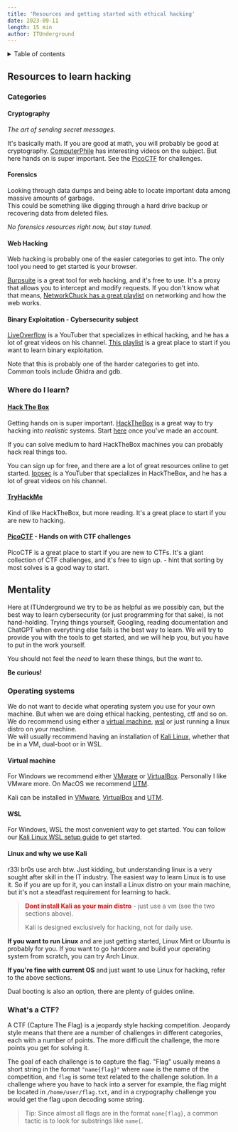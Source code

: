 ```yaml
---
title: 'Resources and getting started with ethical hacking'
date: 2023-09-11
length: 15 min
author: ITUnderground
---
```


<details>
<summary>Table of contents</summary>

- [Resources to learn hacking](#resources-to-learn-hacking)
  - [Categories](#categories)
    - [Cryptography](#cryptography)
    - [Forensics](#forensics)
    - [Web Hacking](#web-hacking)
    - [Binary Exploitation](#binary-exploitation---cybersecurity-subject)
  - [Where do I learn?](#where-do-i-learn)
    - [HackTheBox](#hack-the-box)
    - [TryHackMe](#tryhackme)
    - [PicoCTF](#picoctf---hands-on-with-ctf-challenges)
- [Mentality](#mentality)
  - [Operating systems](#operating-systems)
    - [Virtual machine](#virtual-machine)
    - [WSL](#wsl)
    - [Linux and Kali](#linux-and-why-we-use-kali)
  - [What's a CTF?](#whats-a-ctf)

</details>

## Resources to learn hacking

### Categories

#### Cryptography

_The art of sending secret messages_.

It's basically math. If you are good at math, you will probably be good at cryptography. [ComputerPhile](https://www.youtube.com/@Computerphile) has interesting videos on the subject. But here hands on is super important. See the [PicoCTF](https://play.picoctf.org/) for challenges.

#### Forensics

Looking through data dumps and being able to locate important data among massive amounts of garbage.  
This could be something like digging through a hard drive backup or recovering data from deleted files.

_No forensics resources right now, but stay tuned._

#### Web Hacking

Web hacking is probably one of the easier categories to get into. The only tool you need to get started is your browser.

[Burpsuite](https://portswigger.net/burp) is a great tool for web hacking, and it's free to use. It's a proxy that allows you to intercept and modify requests. If you don't know what that means,
[NetworkChuck has a great playlist](https://www.youtube.com/watch?v=S7MNX_UD7vY&list=PLIhvC56v63IJVXv0GJcl9vO5Z6znCVb1P&pp=iAQB) on networking and how the web works.

#### Binary Exploitation - Cybersecurity subject

[LiveOverflow](https://www.youtube.com/@LiveOverflow) is a YouTuber that specializes in ethical hacking, and he has a lot of great videos on his channel. [This playlist](https://www.youtube.com/watch?v=iyAyN3GFM7A&list=PLhixgUqwRTjxglIswKp9mpkfPNfHkzyeN&pp=iAQB) is a great place to start if you want to learn binary exploitation.

Note that this is probably one of the harder categories to get into.  
Common tools include Ghidra and gdb.

### Where do I learn?

#### [Hack The Box](https://app.hackthebox.com/)

Getting hands on is super important. [HackTheBox](https://app.hackthebox.com/home) is a great way to try hacking into _realistic_ systems. Start [here](https://app.hackthebox.com/starting-point) once you've made an account.

If you can solve medium to hard HackTheBox machines you can probably hack real things too.

You can sign up for free, and there are a lot of great resources online to get started. [Ippsec](https://www.youtube.com/channel/UCa6eh7gCkpPo5XXUDfygQQA) is a YouTuber that specializes in HackTheBox, and he has a lot of great videos on his channel.

#### [TryHackMe](https://tryhackme.com/)

Kind of like HackTheBox, but more reading. It's a great place to start if you are new to hacking.

#### [PicoCTF](https://picoctf.org/#picogym) - Hands on with CTF challenges

PicoCTF is a great place to start if you are new to CTFs. It's a giant collection of CTF challenges, and it's free to sign up. - hint that sorting by most solves is a good way to start.

## Mentality

Here at ITUnderground we try to be as helpful as we possibly can, but the best way to learn cybersecurity (or just programming for that sake), is not hand-holding. Trying things yourself, Googling, reading documentation and ChatGPT when everything else fails is the best way to learn. We will try to provide you with the tools to get started, and we will help you, but you have to put in the work yourself.

You should not feel the _need_ to learn these things, but the _want_ to.

**Be curious!**

### Operating systems

We do not want to decide what operating system you use for your own machine. But when we are doing ethical hacking, pentesting, ctf and so on. We do recommend using either a [virtual machine](https://en.wikipedia.org/wiki/Virtual_machine), [wsl](/blog/setting-up-kali-windows) or just running a linux distro on your machine.  
We will usually recommend having an installation of [Kali Linux](https://www.kali.org/), whether that be in a VM, dual-boot or in WSL.

#### Virtual machine

For Windows we recommend either [VMware](https://www.vmware.com/nordics.html) or [VirtualBox](https://www.virtualbox.org/). Personally I like VMware more.
On MacOS we recommend [UTM](https://mac.getutm.app/).

Kali can be installed in [VMware](https://www.kali.org/docs/virtualization/install-vmware-guest-vm/), [VirtualBox](https://www.kali.org/docs/virtualization/install-virtualbox-guest-vm/) and [UTM](https://docs.getutm.app/guides/kali/).

#### WSL

For Windows, WSL the most convenient way to get started. You can follow our [Kali Linux WSL setup guide](/blog/setting-up-kali-windows) to get started.

#### Linux and why we use Kali

r33l br0s use arch btw.
Just kidding, but understanding linux is a very sought after skill in the IT industry. The easiest way to learn Linux is to use it. So if you are up for it, you can install a Linux distro on your main machine, but it's not a steadfast requirement for learning to hack.

> <span style="color:red"><b>Dont install Kali as your main distro</b></span> - just use a vm (see the two sections above).
>
> Kali is designed exclusively for hacking, not for daily use.

**If you want to run Linux** and are just getting started, Linux Mint or Ubuntu is probably for you. If you want to go hardcore and build your operating system from scratch, you can try Arch Linux.

**If you're fine with current OS** and just want to use Linux for hacking, refer to the above sections.

Dual booting is also an option, there are plenty of guides online.

### What's a CTF?

A CTF (Capture The Flag) is a jeopardy style hacking competition. Jeopardy style means that there are a number of challenges in different categories, each with a number of points. The more difficult the challenge, the more points you get for solving it.

The goal of each challenge is to capture the flag. "Flag" usually means a short string in the format `"name{flag}"` where `name` is the name of the competition, and `flag` is some text related to the challenge solution.
In a challenge where you have to hack into a server for example, the flag might be located in `/home/user/flag.txt`, and in a crypography challenge you would get the flag upon decoding some string.

> Tip: Since almost all flags are in the format `name{flag}`, a common tactic is to look for substrings like `name{`.
